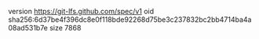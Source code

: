 version https://git-lfs.github.com/spec/v1
oid sha256:6d37be4f396dc8e0f118bde92268d75be3c237832bc2bb4714ba4a08ad531b7e
size 7868
